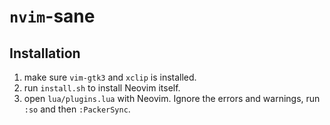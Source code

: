 # `nvim`-sane

## Installation

1. make sure `vim-gtk3` and `xclip` is installed.
2. run `install.sh` to install Neovim itself.
3. open `lua/plugins.lua` with Neovim. Ignore the errors and warnings,
   run `:so` and then `:PackerSync`.
